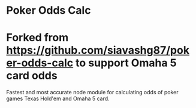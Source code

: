 # Poker Odds Calc
# Forked from https://github.com/siavashg87/poker-odds-calc to support Omaha 5 card odds


Fastest and most accurate node module for calculating odds of poker games Texas Hold'em and Omaha 5 card.


